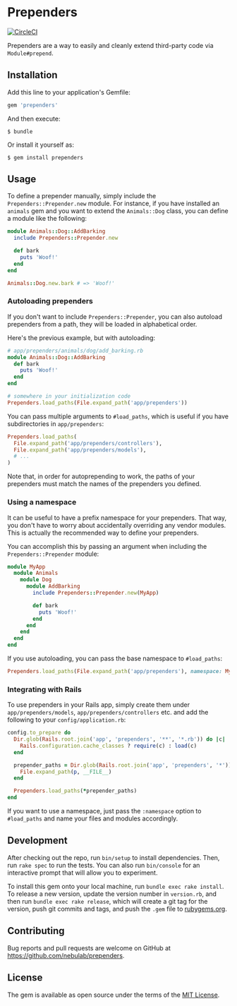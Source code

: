# Prependers

[![CircleCI](https://circleci.com/gh/nebulab/prependers.svg?style=svg)](https://circleci.com/gh/nebulab/prependers)

Prependers are a way to easily and cleanly extend third-party code via `Module#prepend`.

## Installation

Add this line to your application's Gemfile:

```ruby
gem 'prependers'
```

And then execute:

```console
$ bundle
```


Or install it yourself as:

```console
$ gem install prependers
```

## Usage

To define a prepender manually, simply include the `Prependers::Prepender.new` module. For instance,
if you have installed an `animals` gem and you want to extend the `Animals::Dog` class, you can
define a module like the following:

```ruby
module Animals::Dog::AddBarking
  include Prependers::Prepender.new

  def bark
    puts 'Woof!'
  end
end

Animals::Dog.new.bark # => 'Woof!'
```

### Autoloading prependers

If you don't want to include `Prependers::Prepender`, you can also autoload prependers from a path,
they will be loaded in alphabetical order.

Here's the previous example, but with autoloading:

```ruby
# app/prependers/animals/dog/add_barking.rb
module Animals::Dog::AddBarking
  def bark
    puts 'Woof!'
  end
end

# somewhere in your initialization code
Prependers.load_paths(File.expand_path('app/prependers'))
```

You can pass multiple arguments to `#load_paths`, which is useful if you have subdirectories in
`app/prependers`:

```ruby
Prependers.load_paths(
  File.expand_path('app/prependers/controllers'),
  File.expand_path('app/prependers/models'),
  # ...
)
```

Note that, in order for autoprepending to work, the paths of your prependers must match the names
of the prependers you defined.

### Using a namespace

It can be useful to have a prefix namespace for your prependers. That way, you don't have to worry
about accidentally overriding any vendor modules. This is actually the recommended way to define
your prependers.

You can accomplish this by passing an argument when including the `Prependers::Prepender` module:

```ruby
module MyApp
  module Animals
    module Dog
      module AddBarking
        include Prependers::Prepender.new(MyApp)

        def bark
          puts 'Woof!'
        end
      end
    end
  end
end
```

If you use autoloading, you can pass the base namespace to `#load_paths`:

```ruby
Prependers.load_paths(File.expand_path('app/prependers'), namespace: MyApp)
```

### Integrating with Rails

To use prependers in your Rails app, simply create them under `app/prependers/models`,
`app/prependers/controllers` etc. and add the following to your `config/application.rb`:

```ruby
config.to_prepare do
  Dir.glob(Rails.root.join('app', 'prependers', '**', '*.rb')) do |c|
    Rails.configuration.cache_classes ? require(c) : load(c)
  end

  prepender_paths = Dir.glob(Rails.root.join('app', 'prependers', '*')).map do |p|
    File.expand_path(p, __FILE__)
  end

  Prependers.load_paths(*prepender_paths)
end
```

If you want to use a namespace, just pass the `:namespace` option to `#load_paths` and name your
files and modules accordingly.

## Development

After checking out the repo, run `bin/setup` to install dependencies. Then, run `rake spec` to run
the tests. You can also run `bin/console` for an interactive prompt that will allow you to
experiment.

To install this gem onto your local machine, run `bundle exec rake install`. To release a new
version, update the version number in `version.rb`, and then run `bundle exec rake release`, which
will create a git tag for the version, push git commits and tags, and push the `.gem` file to
[rubygems.org](https://rubygems.org).

## Contributing

Bug reports and pull requests are welcome on GitHub at https://github.com/nebulab/prependers.

## License

The gem is available as open source under the terms of the [MIT License](https://opensource.org/licenses/MIT).
